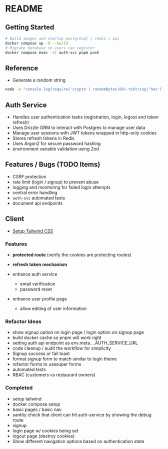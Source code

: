 # README

## Getting Started

```bash
# Build images and startup postgresql / redis / api
docker compose up -d --build
# Migrate database so users can register
docker compose exec -it auth-svc pnpm push
```

## Reference

- Generate a random string

```bash
node -e "console.log(require('crypto').randomBytes(64).toString('hex'))"
```

## Auth Service

- Handles user authentication tasks (registration, login, logout and token refresh)
- Uses Drizzle ORM to interact with Postgres to manage user data
- Manage user sessions with JWT tokens wrapped in http-only cookies
- Stores refresh tokens in Redis
- Uses Argon2 for secure password hashing
- environment variable validation using Zod

## Features / Bugs (TODO Items)

- CSRF protection
- rate limit (login / signup) to prevent abuse
- logging and monitoring for failed login attempts
- central error handling
- `auth-svc` automated tests
- document api endpoints

## Client

- [Setup Tailwind CSS](https://tailwindcss.com/docs/guides/sveltekit)

### Features

- **protected route** (verify the cookies are protecting routes)
- **refresh token mechanism**

- enhance auth service
  - email verification
  - password reset

- enhance user profile page
  - allow editing of user information

### Refactor Ideas

- show signup option on login page / login option on signup page
- build docker cache so pnpm will work right
- setting auth api endpoint as env.meta....AUTH_SERVICE_URL
- code cleanup / audit the workflow for simplicity
- Signup success or fail toast
- format signup form to match similar to login theme
- refactor forms to usesuper forms
- automated tests
- RBAC (customers vs restaurant owners)

### Completed

- setup tailwind
- docker compose setup
- basic pages / basic nav
- santity check that client can hit auth-service by showing the debug route
- signup
- login page w/ cookies being set
- logout page (destroy cookies)
- Show different navigation options based on authentication state